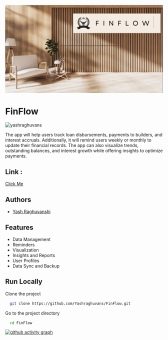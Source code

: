 
<img src="https://github.com/Yashraghuvans/FinFlow/blob/main/FinFlow.png?raw=true" height="15%" width="100%">


# FinFlow

<p align="left"> <img src="https://komarev.com/ghpvc/?username=FinFlow&label=Page%20views&color=0e75b6&style=flat" alt="yashraghuvans" /> </p>

The app will help users track loan disbursements, payments to builders, and interest accruals. Additionally, it will remind users weekly or monthly to update their financial records. The app can also visualize trends, outstanding balances, and interest growth while offering insights to optimize payments.

## Link : 
<a href="https://yashraghuvans.github.io/FinFlow">Click Me<a>

## Authors

- [Yash Raghuvanshi](https://www.github.com/yashraghuvans)


## Features

- Data Management
- Reminders
- Visualization
- Insights and Reports
- User Profiles
- Data Sync and Backup


## Run Locally

Clone the project

```bash
  git clone https://github.com/Yashraghuvans/FinFlow.git
```

Go to the project directory

```bash
  cd FinFlow
```


[![github activity graph](https://github-readme-activity-graph.vercel.app/graph?username=Yashraghuvans&theme=github-compact)](https://github.com/ashutosh00710/github-readme-activity-graph)


